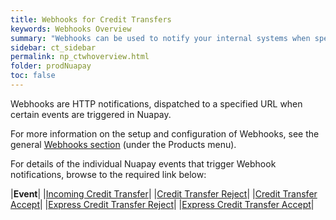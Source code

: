 ```yaml
---
title: Webhooks for Credit Transfers
keywords: Webhooks Overview
summary: "Webhooks can be used to notify your internal systems when specific events occur in Nuapay."
sidebar: ct_sidebar
permalink: np_ctwhoverview.html
folder: prodNuapay
toc: false
---
```



Webhooks are HTTP notifications, dispatched to a specified URL when certain events are triggered in Nuapay.

For more information on the setup and configuration of Webhooks, see the general [Webhooks section](wh_overview.html) (under the Products menu).

For details of the individual Nuapay events that trigger Webhook notifications, browse to the required link below:

|**Event**|
|[Incoming Credit Transfer](np_whincomingct.html)|
|[Credit Transfer Reject](np_whctreject.html)|
|[Credit Transfer Accept](np_whctaccept.html)|
|[Express Credit Transfer Reject](np_whctexpreject.html)|
|[Express Credit Transfer Accept](np_whctexpaccept.html)|
